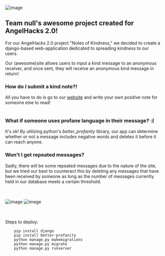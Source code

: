 ![image](https://user-images.githubusercontent.com/61810022/109414638-82f48a00-7979-11eb-894a-02dd866f98e0.png)

## Team null's awesome project created for AngelHacks 2.0! 

For our AngelHacks 2.0 project "Notes of Kindness," we decided to create a django-based web-application dedicated to spreading kindness to our users.

Our (awesome)site allows users to input a kind message to an anonymous receiver, and once sent, they will receive an anonymous kind message in return!

### How do _I_ submit a kind note?!

All you have to do is go to our [website](http://notesofkindness.hmorin.com) and write your own positive note for someone else to read! <br/><br/>

### What if someone uses profane language in their message? :(

It's ok! By utilizing python's _better_profanity_ library, our app can determine whether or not a message includes negative words and deletes it before it can reach anyone.  <br/>


### Won't I get repeated messages? 

Sadly, there will be some repeated messages due to the nature of the site, but we tried our best to counteract this by deleting any messages that have been received by someone as long as the number of messages currently held in our database meets a certain threshold.
<br/><br/><br/>

![image](https://user-images.githubusercontent.com/61810022/109416725-a3c2dc80-7985-11eb-9019-321ce24258b0.png)
![image](https://user-images.githubusercontent.com/61810022/109416828-22b81500-7986-11eb-9d1b-5aa35f6abf53.png)


<br/><br/>Steps to deploy:
```
    pip install django
    pip install better-profanity
    python manage.py makemigrations
    python manage.py migrate
    python manage.py runserver
```
